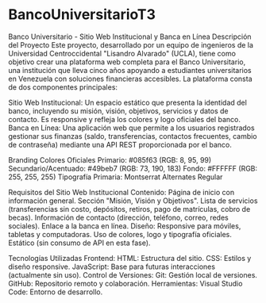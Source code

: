 # BancoUniversitarioT3

Banco Universitario - Sitio Web Institucional y Banca en Línea
Descripción del Proyecto
Este proyecto, desarrollado por un equipo de ingenieros de la Universidad Centroccidental "Lisandro Alvarado" (UCLA), tiene como objetivo crear una plataforma web completa para el Banco Universitario, una institución que lleva cinco años apoyando a estudiantes universitarios en Venezuela con soluciones financieras accesibles. La plataforma consta de dos componentes principales:

Sitio Web Institucional: Un espacio estático que presenta la identidad del banco, incluyendo su misión, visión, objetivos, servicios y datos de contacto. Es responsive y refleja los colores y logo oficiales del banco.
Banca en Línea: Una aplicación web que permite a los usuarios registrados gestionar sus finanzas (saldo, transferencias, contactos frecuentes, cambio de contraseña) mediante una API REST proporcionada por el banco.

Branding
Colores Oficiales
Primario: #085f63 (RGB: 8, 95, 99)
Secundario/Acentuado: #49beb7 (RGB: 73, 190, 183)
Fondo: #FFFFFF (RGB: 255, 255, 255)
Tipografía
Primaria: Montserrat Alternates Regular 

Requisitos del Sitio Web Institucional
Contenido:
Página de inicio con información general.
Sección "Misión, Visión y Objetivos".
Lista de servicios (transferencias sin costo, depósitos, retiros, pago de matrículas, cobro de becas).
Información de contacto (dirección, teléfono, correo, redes sociales).
Enlace a la banca en línea.
Diseño:
Responsive para móviles, tabletas y computadoras.
Uso de colores, logo y tipografía oficiales.
Estático (sin consumo de API en esta fase).

Tecnologías Utilizadas
Frontend:
HTML: Estructura del sitio.
CSS: Estilos y diseño responsive.
JavaScript: Base para futuras interacciones (actualmente sin uso).
Control de Versiones:
Git: Gestión local de versiones.
GitHub: Repositorio remoto y colaboración.
Herramientas:
Visual Studio Code: Entorno de desarrollo.
